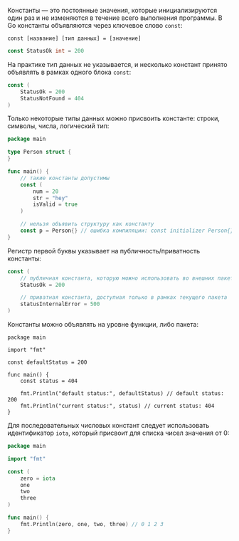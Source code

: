 Константы — это постоянные значения, которые инициализируются один раз и не изменяются в течение всего выполнения программы. В Go константы объявляются через ключевое слово `const`:

`const [название] [тип данных] = [значение]`

```go
const StatusOk int = 200
```

На практике тип данных не указывается, и несколько констант принято объявлять в рамках одного блока `const`:

```go
const (
    StatusOk = 200
    StatusNotFound = 404
)
```

Только некоторые типы данных можно присвоить константе: строки, символы, числа, логический тип:

```go
package main

type Person struct {
}

func main() {
    // такие константы допустимы
    const (
        num = 20
        str = "hey"
        isValid = true
    )

    // нельзя объявить структуру как константу
    const p = Person{} // ошибка компиляции: const initializer Person{} is not a constant
}
```

Регистр первой буквы указывает на публичность/приватность константы:

```go
const (
    // публичная константа, которую можно использовать во внешних пакетах
    StatusOk = 200

    // приватная константа, доступная только в рамках текущего пакета
    statusInternalError = 500
)
```

Константы можно объявлять на уровне функции, либо пакета:

```
package main

import "fmt"

const defaultStatus = 200

func main() {
    const status = 404

    fmt.Println("default status:", defaultStatus) // default status: 200
    fmt.Println("current status:", status) // current status: 404
}
```

Для последовательных числовых констант следует использовать идентификатор `iota`, который присвоит для списка чисел значения от 0:

```go
package main

import "fmt"

const (
    zero = iota
    one
    two
    three
)

func main() {
    fmt.Println(zero, one, two, three) // 0 1 2 3
}
```
